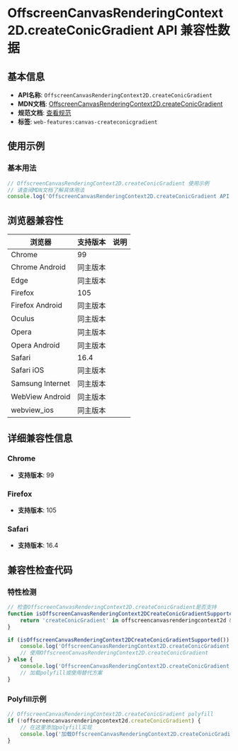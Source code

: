 # OffscreenCanvasRenderingContext2D.createConicGradient API 兼容性数据

## 基本信息

- **API名称**: `OffscreenCanvasRenderingContext2D.createConicGradient`
- **MDN文档**: [OffscreenCanvasRenderingContext2D.createConicGradient](https://developer.mozilla.org/docs/Web/API/CanvasRenderingContext2D/createConicGradient)
- **规范文档**: [查看规范](https://html.spec.whatwg.org/multipage/canvas.html#dom-context-2d-createconicgradient)
- **标签**: `web-features:canvas-createconicgradient`

## 使用示例

### 基本用法

```javascript
// OffscreenCanvasRenderingContext2D.createConicGradient 使用示例
// 请查阅MDN文档了解具体用法
console.log('OffscreenCanvasRenderingContext2D.createConicGradient API');
```

## 浏览器兼容性

| 浏览器 | 支持版本 | 说明 |
|--------|----------|------|
| Chrome | 99 |  |
| Chrome Android | 同主版本 |  |
| Edge | 同主版本 |  |
| Firefox | 105 |  |
| Firefox Android | 同主版本 |  |
| Oculus | 同主版本 |  |
| Opera | 同主版本 |  |
| Opera Android | 同主版本 |  |
| Safari | 16.4 |  |
| Safari iOS | 同主版本 |  |
| Samsung Internet | 同主版本 |  |
| WebView Android | 同主版本 |  |
| webview_ios | 同主版本 |  |

## 详细兼容性信息

### Chrome

- **支持版本**: 99

### Firefox

- **支持版本**: 105

### Safari

- **支持版本**: 16.4

## 兼容性检查代码

### 特性检测

```javascript
// 检查OffscreenCanvasRenderingContext2D.createConicGradient是否支持
function isOffscreenCanvasRenderingContext2DCreateConicGradientSupported() {
    return 'createConicGradient' in offscreencanvasrenderingcontext2d && typeof offscreencanvasrenderingcontext2d.createConicGradient === 'function';
}

if (isOffscreenCanvasRenderingContext2DCreateConicGradientSupported()) {
    console.log('OffscreenCanvasRenderingContext2D.createConicGradient 支持');
    // 使用OffscreenCanvasRenderingContext2D.createConicGradient
} else {
    console.log('OffscreenCanvasRenderingContext2D.createConicGradient 不支持，需要polyfill');
    // 加载polyfill或使用替代方案
}
```

### Polyfill示例

```javascript
// OffscreenCanvasRenderingContext2D.createConicGradient polyfill
if (!offscreencanvasrenderingcontext2d.createConicGradient) {
    // 在这里添加polyfill实现
    console.log('加载OffscreenCanvasRenderingContext2D.createConicGradient polyfill');
}
```

